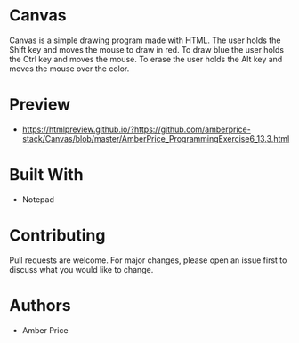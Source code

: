 # Canvas
Canvas is a simple drawing program made with HTML. The user holds the Shift key and moves the mouse to draw in red. To draw blue the user holds the Ctrl key and moves the mouse. To erase the user holds the Alt key and moves the mouse over the color.

# Preview
* https://htmlpreview.github.io/?https://github.com/amberprice-stack/Canvas/blob/master/AmberPrice_ProgrammingExercise6_13.3.html
# Built With
 * Notepad
# Contributing
Pull requests are welcome. For major changes, please open an issue first to discuss what you would like to change.
# Authors
* Amber Price
